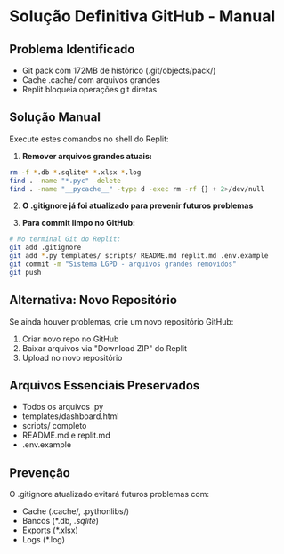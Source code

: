 # Solução Definitiva GitHub - Manual

## Problema Identificado
- Git pack com 172MB de histórico (.git/objects/pack/)
- Cache .cache/ com arquivos grandes 
- Replit bloqueia operações git diretas

## Solução Manual

Execute estes comandos no shell do Replit:

1. **Remover arquivos grandes atuais:**
```bash
rm -f *.db *.sqlite* *.xlsx *.log
find . -name "*.pyc" -delete
find . -name "__pycache__" -type d -exec rm -rf {} + 2>/dev/null
```

2. **O .gitignore já foi atualizado para prevenir futuros problemas**

3. **Para commit limpo no GitHub:**
```bash
# No terminal Git do Replit:
git add .gitignore
git add *.py templates/ scripts/ README.md replit.md .env.example
git commit -m "Sistema LGPD - arquivos grandes removidos"
git push
```

## Alternativa: Novo Repositório
Se ainda houver problemas, crie um novo repositório GitHub:
1. Criar novo repo no GitHub
2. Baixar arquivos via "Download ZIP" do Replit
3. Upload no novo repositório

## Arquivos Essenciais Preservados
- Todos os arquivos .py
- templates/dashboard.html  
- scripts/ completo
- README.md e replit.md
- .env.example

## Prevenção
O .gitignore atualizado evitará futuros problemas com:
- Cache (.cache/, .pythonlibs/)
- Bancos (*.db, *.sqlite*)
- Exports (*.xlsx)
- Logs (*.log)